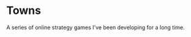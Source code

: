 # Towns

<!--date:2007--2016-->

A series of online strategy games I've been developing for a long time.
